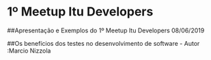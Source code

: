 # 1º Meetup Itu Developers
##Apresentação e Exemplos do 1º Meetup Itu Developers 08/06/2019

##Os benefícios dos testes no desenvolvimento de software - Autor :Marcio Nizzola


